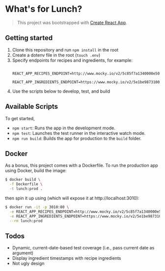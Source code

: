 # What's for Lunch?

> This project was bootstrapped with [Create React App](https://github.com/facebook/create-react-app).

## Getting started

1. Clone this repository and run `npm install` in the root
2. Create a dotenv file in the root (`touch .env`)
3. Specify endpoints for recipes and ingredients, for example:
    ```
      REACT_APP_RECIPES_ENDPOINT=http://www.mocky.io/v2/5c85f7a1340000e50f89bd6c
      REACT_APP_INGREDIENTS_ENDPOINT=https://www.mocky.io/v2/5e1be98731000057004f344c
    ```
4. Use the scripts below to develop, test, and build

## Available Scripts

To get started,

- `npm start`: Runs the app in the development mode.
- `npm test`: Launches the test runner in the interactive watch mode.
- `npm run build`: Builds the app for production to the `build` folder.

## Docker

As a bonus, this project comes with a Dockerfile. To run the production app using Docker, build the image:

```bash
$ docker build \
  -f Dockerfile \
  -t lunch:prod .
```

then spin it up using (which will expose it at http://localhost:3010):

```bash
$ docker run -it -p 3010:80 \
  -e REACT_APP_RECIPES_ENDPOINT=http://www.mocky.io/v2/5c85f7a1340000e50f89bd6c \
  -e REACT_APP_INGREDIENTS_ENDPOINT=https://www.mocky.io/v2/5e1be98731000057004f344c \
  --rm lunch:prod
```

## Todos

- Dynamic, current-date-based test coverage (i.e., pass current date as argument)
- Display ingredient timestamps with recipe ingredients
- Not ugly design
